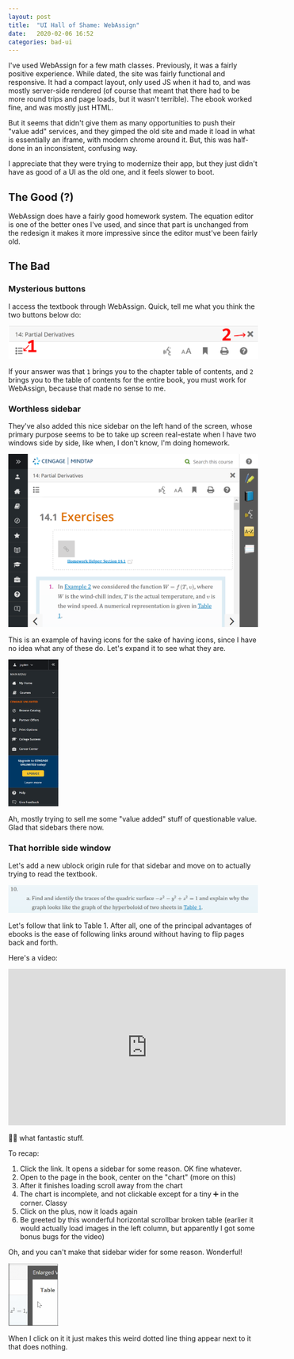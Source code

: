 ```yaml
---
layout: post
title:  "UI Hall of Shame: WebAssign"
date:   2020-02-06 16:52
categories: bad-ui
---
```


I've used WebAssign for a few math classes. Previously, it was a fairly positive
experience. While dated, the site was fairly functional and responsive. It had
a compact layout, only used JS when it had to, and was mostly server-side 
rendered (of course that meant that there had to be more round trips and page
loads, but it wasn't terrible). The ebook worked fine, and was mostly just 
HTML.

But it seems that didn't give them as many opportunities to push their "value
add" services, and they gimped the old site and made it load in what is 
essentially an iframe, with modern chrome around it. But, this was half-done
in an inconsistent, confusing way.

I appreciate that they were trying to modernize their app, but they just didn't
have as good of a UI as the old one, and it feels slower to boot.


## The Good (?)
WebAssign does have a fairly good homework system. The equation editor is one of
the better ones I've used, and since that part is unchanged from the redesign it
makes it more impressive since the editor must've been fairly old.

## The Bad

### Mysterious buttons
I access the textbook through WebAssign. Quick, tell me what you think the two
buttons below do:

<img src="/assets/posts/2020-02-06-ui-hall-of-shame-webassign/toc.png">

If your answer was that `1` brings you to the chapter table of contents, and `2`
brings you to the table of contents for the entire book, you must work for
WebAssign, because that made no sense to me.

### Worthless sidebar
They've also added this nice sidebar on the left hand of the screen, whose
primary purpose seems to be to take up screen real-estate when I have two
windows side by side, like when, I don't know, I'm doing homework.

<img src="/assets/posts/2020-02-06-ui-hall-of-shame-webassign/sidebar-1.png">

This is an example of having icons for the sake of having icons, since I have
no idea what any of these do. Let's expand it to see what they are.

<img height="20%" width="20%" src="/assets/posts/2020-02-06-ui-hall-of-shame-webassign/sidebar-2.png">

Ah, mostly trying to sell me some "value added" stuff of questionable value.
Glad that sidebars there now.

### That horrible side window

Let's add a new ublock origin rule for that sidebar and move on to actually 
trying to read the textbook. 

<img src="/assets/posts/2020-02-06-ui-hall-of-shame-webassign/table-1.png">

Let's follow that link to Table 1. After all, one of the principal advantages of
ebooks is the ease of following links around without having to flip pages back
and forth.

Here's a video:

<iframe width="560" height="315" src="https://www.youtube.com/embed/QYKktWx_9Kg" frameborder="0" allow="encrypted-media;" allowfullscreen></iframe>

👏👏 what fantastic stuff.

To recap:

1. Click the link. It opens a sidebar for some reason. OK fine whatever.
2. Open to the page in the book, center on the "chart" (more on this)
3. After it finishes loading scroll away from the chart
4. The chart is incomplete, and not clickable except for a tiny ➕ in the 
   corner. Classy
5. Click on the plus, now it loads again
6. Be greeted by this wonderful horizontal scrollbar broken table (earlier it 
   would actually load images in the left column, but apparently I got some
   bonus bugs for the video)

Oh, and you can't make that sidebar wider for some reason. Wonderful!

<img height="20%" width="20%" src="/assets/posts/2020-02-06-ui-hall-of-shame-webassign/expand.gif">

When I click on it it just makes this weird dotted line thing appear next to it
that does nothing.
